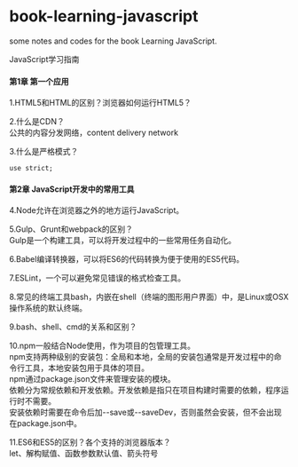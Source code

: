 # book-learning-javascript
some notes and codes for the book Learning JavaScript.

JavaScript学习指南

#### 第1章 第一个应用
1.HTML5和HTML的区别？浏览器如何运行HTML5？

2.什么是CDN？<br>
公共的内容分发网络，content delivery network

3.什么是严格模式？<br>
```
use strict;
```

#### 第2章 JavaScript开发中的常用工具
4.Node允许在浏览器之外的地方运行JavaScript。

5.Gulp、Grunt和webpack的区别？<br>
Gulp是一个构建工具，可以将开发过程中的一些常用任务自动化。

6.Babel编译转换器，可以将ES6的代码转换为便于使用的ES5代码。

7.ESLint，一个可以避免常见错误的格式检查工具。

8.常见的终端工具bash，内嵌在shell（终端的图形用户界面）中，是Linux或OSX操作系统的默认终端。

9.bash、shell、cmd的关系和区别？

10.npm一般结合Node使用，作为项目的包管理工具。<br>
npm支持两种级别的安装包：全局和本地，全局的安装包通常是开发过程中的命令行工具，本地安装包用于具体的项目。<br>
npm通过package.json文件来管理安装的模块。<br>
依赖分为常规依赖和开发依赖。开发依赖是指只在项目构建时需要的依赖，程序运行时不需要。<br>
安装依赖时需要在命令后加--save或--saveDev，否则虽然会安装，但不会出现在package.json中。<br>

11.ES6和ES5的区别？各个支持的浏览器版本？<br>
let、解构赋值、函数参数默认值、箭头符号
